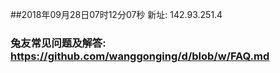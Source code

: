 ##2018年09月28日07时12分07秒 新址: 142.93.251.4
### 兔友常见问题及解答: https://github.com/wanggonging/d/blob/w/FAQ.md
